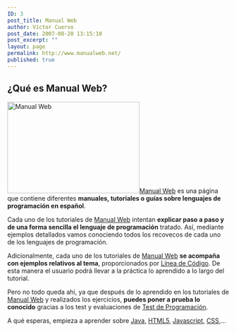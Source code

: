 ```yaml
---
ID: 3
post_title: Manual Web
author: Víctor Cuervo
post_date: 2007-08-20 13:15:10
post_excerpt: ""
layout: page
permalink: http://www.manualweb.net/
published: true
---
```

<div class="headline">
  <h2>
    ¿Qué es Manual Web?
  </h2>
</div>

[<img class="pull-right alignright wp-image-589 size-medium" src="http://www.manualweb.net/wp-content/uploads/2007/08/lenguajes-300x207.png" alt="Manual Web" width="300" height="207" />][1][Manual Web][2] es una página que contiene diferentes **manuales, tutoriales o guías sobre lenguajes de programación en español**.

Cada uno de los tutoriales de [Manual Web][2] intentan **explicar paso a paso y de una forma sencilla el lenguaje de programación** tratado. Así, mediante ejemplos detallados vamos conociendo todos los recovecos de cada uno de los lenguajes de programación.

Adicionalmente, cada uno de los tutoriales de [Manual Web][2] **se acompaña con ejemplos relativos al tema**, proporcionados por [Línea de Código][3]. De esta manera el usuario podrá llevar a la práctica lo aprendido a lo largo del tutorial.

Pero no todo queda ahí, ya que después de lo aprendido en los tutoriales de [Manual Web][2] y realizados los ejercicios, **puedes poner a prueba lo conocido** gracias a los test y evaluaciones de [Test de Programación][4].

A qué esperas, empieza a aprender sobre [Java][5], [HTML5][6], [Javascript][7], [CSS][8],...

 [1]: http://www.manualweb.net/wp-content/uploads/2007/08/lenguajes.png
 [2]: http://www.manualweb.net "Manuales sobre Programación"
 [3]: http://lineadecodigo.com "Programación en Español"
 [4]: http://www.testprogramacion.com "Test de Programación"
 [5]: http://www.manualweb.net/tutorial-java/ "Tutorial sobre Java"
 [6]: http://www.manualweb.net/tutorial-html5/ "Tutorial sobre HTML5"
 [7]: http://www.manualweb.net/tutorial-javascript/ "Tutorial sobre Javascript"
 [8]: http://www.manualweb.net/tutorial-css/ "Tutorial sobre CSS"